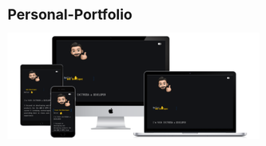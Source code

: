 # Personal-Portfolio
<a href ="https://yashchitroda.github.io/Portfolio">
<img src="https://github.com/yashchitroda/Portfolio/blob/main/images/Preview.jpg">
</a>

